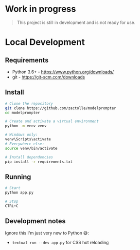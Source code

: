 # Work in progress
> This project is still in development and is not ready for use.

# Local Development
## Requirements
- Python 3.6+ - https://www.python.org/downloads/
- git - https://git-scm.com/downloads

## Install
```bash
# Clone the repository
git clone https://github.com/zactolle/modelprompter
cd modelprompter

# Create and activate a virtual environment
python -m venv venv

# Windows only:
venv\Scripts\activate
# Everywhere else:
source venv/bin/activate

# Install dependencies
pip install -r requirements.txt
```

## Running
```bash
# Start
python app.py

# Stop
CTRL+C
```

## Development notes
Ignore this I'm just very new to Python 😅:
- `textual run --dev app.py` for CSS hot reloading
